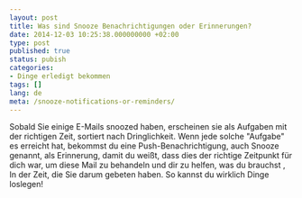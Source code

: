 ```yaml
---
layout: post
title: Was sind Snooze Benachrichtigungen oder Erinnerungen?
date: 2014-12-03 10:25:38.000000000 +02:00
type: post
published: true
status: pubish
categories:
- Dinge erledigt bekommen
tags: []
lang: de
meta: /snooze-notifications-or-reminders/
---
```


Sobald Sie einige E-Mails snoozed haben, erscheinen sie als Aufgaben mit der richtigen Zeit, sortiert nach Dringlichkeit. Wenn jede solche "Aufgabe" es erreicht hat, bekommst du eine Push-Benachrichtigung, auch Snooze genannt, als Erinnerung, damit du weißt, dass dies der richtige Zeitpunkt für dich war, um diese Mail zu behandeln und dir zu helfen, was du brauchst , In der Zeit, die Sie darum gebeten haben. So kannst du wirklich Dinge loslegen!
